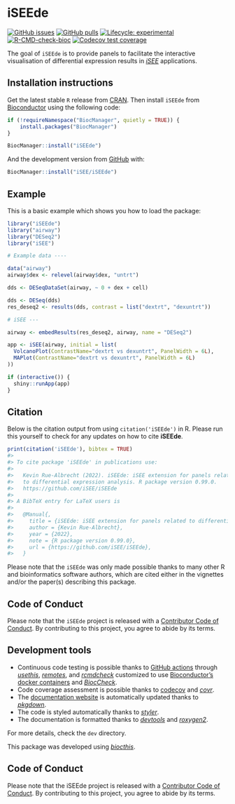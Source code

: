 
<!-- README.md is generated from README.Rmd. Please edit that file -->

# iSEEde

<!-- badges: start -->

[![GitHub
issues](https://img.shields.io/github/issues/iSEE/iSEEde)](https://github.com/iSEE/iSEEde/issues)
[![GitHub
pulls](https://img.shields.io/github/issues-pr/iSEE/iSEEde)](https://github.com/iSEE/iSEEde/pulls)
[![Lifecycle:
experimental](https://img.shields.io/badge/lifecycle-experimental-orange.svg)](https://lifecycle.r-lib.org/articles/stages.html#experimental)
[![R-CMD-check-bioc](https://github.com/iSEE/iSEEde/workflows/R-CMD-check-bioc/badge.svg)](https://github.com/iSEE/iSEEde/actions)
[![Codecov test
coverage](https://codecov.io/gh/iSEE/iSEEde/branch/main/graph/badge.svg)](https://app.codecov.io/gh/iSEE/iSEEde?branch=main)
<!-- badges: end -->

The goal of `iSEEde` is to provide panels to facilitate the interactive
visualisation of differential expression results in
*[iSEE](https://bioconductor.org/packages/3.16/iSEE)* applications.

## Installation instructions

Get the latest stable `R` release from
[CRAN](http://cran.r-project.org/). Then install `iSEEde` from
[Bioconductor](http://bioconductor.org/) using the following code:

``` r
if (!requireNamespace("BiocManager", quietly = TRUE)) {
    install.packages("BiocManager")
}

BiocManager::install("iSEEde")
```

And the development version from
[GitHub](https://github.com/iSEE/iSEEde) with:

``` r
BiocManager::install("iSEE/iSEEde")
```

## Example

This is a basic example which shows you how to load the package:

``` r
library("iSEEde")
library("airway")
library("DESeq2")
library("iSEE")

# Example data ----

data("airway")
airway$dex <- relevel(airway$dex, "untrt")

dds <- DESeqDataSet(airway, ~ 0 + dex + cell)

dds <- DESeq(dds)
res_deseq2 <- results(dds, contrast = list("dextrt", "dexuntrt"))

# iSEE ---

airway <- embedResults(res_deseq2, airway, name = "DESeq2")

app <- iSEE(airway, initial = list(
  VolcanoPlot(ContrastName="dextrt vs dexuntrt", PanelWidth = 6L),
  MAPlot(ContrastName="dextrt vs dexuntrt", PanelWidth = 6L)
))

if (interactive()) {
  shiny::runApp(app)
}
```

## Citation

Below is the citation output from using `citation('iSEEde')` in R.
Please run this yourself to check for any updates on how to cite
**iSEEde**.

``` r
print(citation('iSEEde'), bibtex = TRUE)
#> 
#> To cite package 'iSEEde' in publications use:
#> 
#>   Kevin Rue-Albrecht (2022). iSEEde: iSEE extension for panels related
#>   to differential expression analysis. R package version 0.99.0.
#>   https://github.com/iSEE/iSEEde
#> 
#> A BibTeX entry for LaTeX users is
#> 
#>   @Manual{,
#>     title = {iSEEde: iSEE extension for panels related to differential expression analysis},
#>     author = {Kevin Rue-Albrecht},
#>     year = {2022},
#>     note = {R package version 0.99.0},
#>     url = {https://github.com/iSEE/iSEEde},
#>   }
```

Please note that the `iSEEde` was only made possible thanks to many
other R and bioinformatics software authors, which are cited either in
the vignettes and/or the paper(s) describing this package.

## Code of Conduct

Please note that the `iSEEde` project is released with a [Contributor
Code of Conduct](http://bioconductor.org/about/code-of-conduct/). By
contributing to this project, you agree to abide by its terms.

## Development tools

- Continuous code testing is possible thanks to [GitHub
  actions](https://www.tidyverse.org/blog/2020/04/usethis-1-6-0/)
  through *[usethis](https://CRAN.R-project.org/package=usethis)*,
  *[remotes](https://CRAN.R-project.org/package=remotes)*, and
  *[rcmdcheck](https://CRAN.R-project.org/package=rcmdcheck)* customized
  to use [Bioconductor’s docker
  containers](https://www.bioconductor.org/help/docker/) and
  *[BiocCheck](https://bioconductor.org/packages/3.16/BiocCheck)*.
- Code coverage assessment is possible thanks to
  [codecov](https://codecov.io/gh) and
  *[covr](https://CRAN.R-project.org/package=covr)*.
- The [documentation website](http://iSEE.github.io/iSEEde) is
  automatically updated thanks to
  *[pkgdown](https://CRAN.R-project.org/package=pkgdown)*.
- The code is styled automatically thanks to
  *[styler](https://CRAN.R-project.org/package=styler)*.
- The documentation is formatted thanks to
  *[devtools](https://CRAN.R-project.org/package=devtools)* and
  *[roxygen2](https://CRAN.R-project.org/package=roxygen2)*.

For more details, check the `dev` directory.

This package was developed using
*[biocthis](https://bioconductor.org/packages/3.16/biocthis)*.

## Code of Conduct

Please note that the iSEEde project is released with a [Contributor Code
of Conduct](http://bioconductor.org/about/code-of-conduct/). By
contributing to this project, you agree to abide by its terms.
